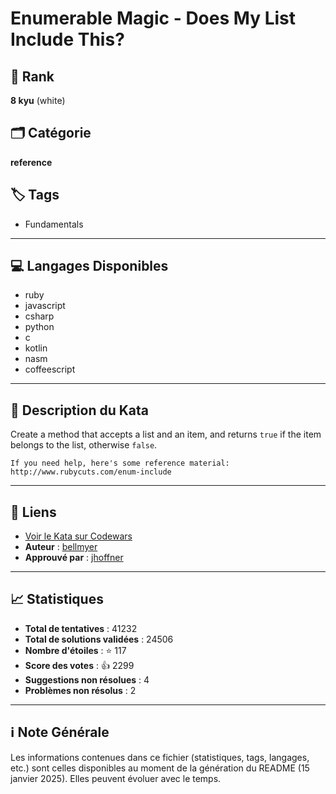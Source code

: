 # Enumerable Magic - Does My List Include This?

## 🏅 Rank
**8 kyu** (white)

## 🗂️ Catégorie
**reference**

## 🏷️ Tags
- Fundamentals

---

## 💻 Langages Disponibles
- ruby
- javascript
- csharp
- python
- c
- kotlin
- nasm
- coffeescript

---

## 📜 Description du Kata

Create a method that accepts a list and an item, and returns `true` if the item belongs to the list, otherwise `false`.

~~~if:ruby
If you need help, here's some reference material: http://www.rubycuts.com/enum-include
~~~

---

## 🔗 Liens
- [Voir le Kata sur Codewars](https://www.codewars.com/kata/545991b4cbae2a5fda000158)
- **Auteur** : [bellmyer](https://www.codewars.com/users/bellmyer)
- **Approuvé par** : [jhoffner](https://www.codewars.com/users/jhoffner)

---

## 📈 Statistiques
- **Total de tentatives** : 41232
- **Total de solutions validées** : 24506
- **Nombre d'étoiles** : ⭐ 117
- **Score des votes** : 👍 2299
- **Suggestions non résolues** : 4
- **Problèmes non résolus** : 2

---

## ℹ️ Note Générale
Les informations contenues dans ce fichier (statistiques, tags, langages, etc.) sont celles disponibles au moment de la génération du README (15 janvier 2025). Elles peuvent évoluer avec le temps.
